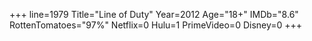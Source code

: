 +++
line=1979
Title="Line of Duty"
Year=2012
Age="18+"
IMDb="8.6"
RottenTomatoes="97%"
Netflix=0
Hulu=1
PrimeVideo=0
Disney=0
+++

